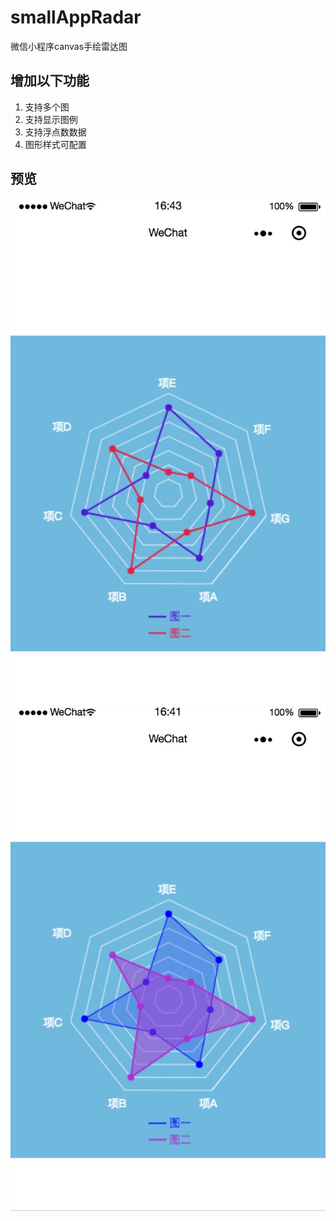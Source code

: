 # smallAppRadar
微信小程序canvas手绘雷达图

## 增加以下功能
1. 支持多个图
2. 支持显示图例
3. 支持浮点数数据
4. 图形样式可配置

## 预览
![](screenshot-1.png)
![](screenshot-2.png)
